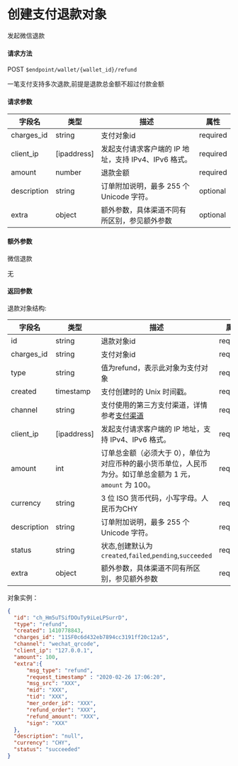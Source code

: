 # 创建支付退款对象

发起微信退款

#### 请求方法

POST `$endpoint/wallet/{wallet_id}/refund`

一笔支付支持多次退款,前提是退款总金额不超过付款金额

#### 请求参数

| 字段名         | 类型        | 描述                                                         | 属性          |
| -------------- | ----------- | ------------------------------------------------------------ | ------------- |
| charges_id       | string      | 支付对象id                         | required      |
| client_ip      | [ipaddress] | 发起支付请求客户端的 IP 地址，支持 IPv4、IPv6 格式。         | required      |
| amount    | number      | 退款金额                     | required      |
| description    | string      | 订单附加说明，最多 255 个 Unicode 字符。                     | optional      |
| extra           | object      | 额外参数，具体渠道不同有所区别，参见额外参数                 | optional      |

#### 额外参数

微信退款

无

#### 返回参数

退款对象结构:

| 字段名          | 类型        | 描述                                                         | 属性          |
| --------------- | ----------- | ------------------------------------------------------------ | ------------- |
| id              | string      | 退款对象id                                                   | required |
|charges_id       | string      | 支付对象id                                                    |required|
| type            | string      | 值为refund，表示此对象为支付对象                             | required |
| created         | timestamp   | 支付创建时的 Unix 时间戳。                                   | required |
| channel         | string      | 支付使用的第三方支付渠道，详情参考[支付渠道]()               | required      |
| client_ip       | [ipaddress] | 发起支付请求客户端的 IP 地址，支持 IPv4、IPv6 格式。         | required      |
| amount          | int         | 订单总金额（必须大于 0），单位为对应币种的最小货币单位，人民币为分。如订单总金额为 1 元，`amount` 为 100。 | required      |
| currency        | string      | 3 位 ISO 货币代码，小写字母。人民币为CHY                     | required      |
| description     | string      | 订单附加说明，最多 255 个 Unicode 字符。                     | required      |
| status          | string      | 状态,创建默认为`created`,`failed`,`pending`,`succeeded`     | required     |
| extra           | object      | 额外参数，具体渠道不同有所区别，参见额外参数                 | required      |

对象实例：
```json
{
  "id": "ch_Hm5uTSifDOuTy9iLeLPSurrD",
  "type": "refund",
  "created": 1410778843,
  "charges_id": "11SF0c6d432eb7894cc3191ff20c12a5",
  "channel": "wechat_qrcode",
  "client_ip": "127.0.0.1",
  "amount": 100,
  "extra":{
      "msg_type": "refund",
      "request_timestamp" : "2020-02-26 17:06:20",
      "msg_src": "XXX",
      "mid": "XXX",
      "tid": "XXX",
      "mer_order_id": "XXX",
      "refund_order": "XXX",
      "refund_amount": "XXX",
      "sign": "XXX"
  },
  "description": "null",
  "currency": "CHY",
  "status": "succeeded"
}
```